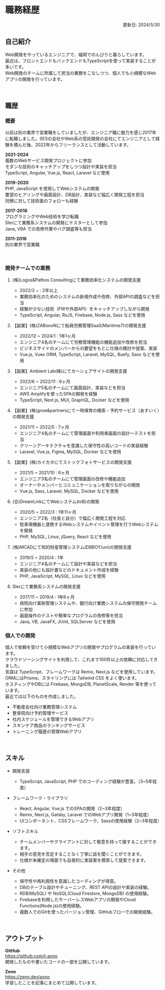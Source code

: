 <!-- 
１２３４５６７８９０１２３４５６７８９０１２３４５６７８９０１２３４５６７８ 
-->

# 職務経歴

<div style="text-align:right;">更新日: 2024/5/30</div>

## 自己紹介

Web開発をやっているエンジニアで、福岡でのんびりと暮らしています。  
最近は、フロントエンドもバックエンドもTypeScriptを使って実装することが多いです。  
Web開発のチームに所属して担当の業務をこなしつつ、個人でも小規模なWebアプリの開発を行っています。  
 
<br/>

## 職歴

### 概要

以前は別の業界で営業職をしていましたが、エンジニア職に魅力を感じ2017年に転職しました。SESの会社やWeb系の受託開発の会社にてエンジニアとして経験を積んだ後、2022年からフリーランスとして活動しています。

**2021-2024**  
複数のWebサービス開発プロジェクトに参加  
モダンな技術のキャッチアップをしつつ設計や実装を担当  
TypeScript, Angular, Vue.js, React, Laravel など使用

**2019-2020**  
PHP, JavaScript を使用してWebシステムの開発  
要望のヒアリングや画面設計、DB設計、実装など幅広く開発工程を担当  
同僚に対して技術面のフォローも経験

**2017-2018**  
プログラミングやWeb技術を学び転職  
SIerにて業務系システムの開発にテスターとして参加  
Java, VBA での改修作業やバグ調査等も担当

**2011-2016**   
別の業界で営業職

<br/>

### 開発チームでの業務

1. (株)Logos&Pathos Consultingにて業務効率化システムの開発支援 
    - 2022/3 ~ : 2年以上
    - 業務効率化のためのシステムの新規作成や改修、外部APIの調査などを担当
    - 経験が少ない技術（FWや外部API）をキャッチアップしながら開発
    - TypeScript, Angular, RxJS, Firebase, Node.js, Sass などを使用

2. 【副業】(株)ZABoooNにて船員労務管理SaaS(Maritime7)の開発支援
    - 2022/12 ~ 2024/1 : 1年1ヶ月
    - エンジニア4名のチームにて労務管理機能の機能追加や改修を担当
    - ビジネスサイドのメンバーからの要望をもとに仕様の検討や提案、実装
    - Vue.js, Vuex ORM, TypeScript, Laravel, MySQL, Buefy, Sass などを使用

3. 【副業】Ambient Lab(株)にてカーシェアサイトの開発支援
    - 2022/6 ~ 2022/11 : 6ヶ月
    - エンジニア5名のチームにて画面設計、実装などを担当
    - AWS Amplifyを使ったSPAの開発を経験
    - TypeScript, Next.js, MUI, GraphQL, Docker などを使用

4. 【副業】(株)grow&partnersにて一時保育の検索・予約サービス（あすいく）の開発支援
    - 2021/11 ~ 2022/5 : 7ヶ月
    - エンジニア4名のチームにて管理画面や利用者画面の設計〜テストを担当
    - クリーンアーキテクチャを意識した保守性の高いコードの実装経験
    - Laravel, Vue.js, Figma, MySQL, Docker などを使用

5. 【副業】(株)カイカタにてストックフォトサービスの開発支援
    - 2021/5 ~ 2021/10 : 6ヶ月 
    - エンジニア3名のチームにて管理画面の改修や機能追加
    - オーナーやメンバーとコミュニケーションを取りながらの開発
    - Vue.js, Sass, Laravel, MySQL, Docker などを使用

6. (合)DreamLinkにてWebシステム(toB)の開発
    - 2020/5 ~ 2022/3 : 1年11ヶ月
    - エンジニア2名（社長と自分）で幅広く開発工程を対応
    - 駐車場機器と連携するWebシステムやイベント管理を行うWebシステムを開発
    - PHP, MySQL, Linux, jQuery, React などを使用

7. (株)MCADにて知的財産管理システム(DBBOY/uni)の開発支援
    - 2019/5 ~ 2020/4 : 1年 
    - エンジニア4名のチームにて設計や実装などを担当
    - 実装の他にも設計書などのドキュメント作成を経験
    - PHP, JavaScript, MySQL, Linux などを使用

8. SIerにて業務系システムの開発支援
    - 2017/11 ~ 2019/4 : 1年6ヶ月
    - 病院向け薬剤管理システムや、銀行向け業務システムの保守開発チームに参加
    - 画面操作のテストや簡単なプログラムの改修等を担当
    - Java, VB, JavaFX, JUnit, SQLServer などを使用


### 個人での開発

個人で依頼を受けて小規模なWebアプリの開発やプログラムの実装を行っています。  
クラウドソーシングサイトを利用して、これまで100件以上の依頼に対応してきました。  
言語は TypeScript、フレームワークは  Remix, Next.js などを使用しています。  
ORMにはPrisma、スタイリングには Tailwind CSS をよく使います。  
ホスティングやDBには Firebase, MongoDB, PlanetScale, Render 等を使っています。  
最近では以下のものを作成しました。  
- 不動産会社向け業務管理システム
- 整骨院向け予約管理サービス
- 社内スケジュールを管理できるWebアプリ
- スキンケア商品のランキングサービス
- トレーニング履歴の管理Webアプリ

<br/>

## スキル

- 開発言語
    - TypeScript, JavaScript, PHP でのコーディング経験が豊富。（3~5年程度）

- フレームワーク・ライブラリ
    - React, Angular, Vue.js でのSPAの開発（2~3年程度）
    - Remix, Next.js, Gatsby, Laravel でのWebアプリ開発（1~3年程度）
    - UIコンポーネント、CSSフレームワーク、Sassの使用経験（2~3年程度）

- ソフトスキル
    - チームメンバーやクライアントに対して敬意を持って接することができます。
    - 相手の意見を否定することなく丁寧に話を聞くことができます。
    - 仕様が未確定の場面でも自発的に実装案を模索して提案できます。

- その他
    - 保守性や再利用性を意識したコーディングが得意。
    - DBのテーブル設計やチューニング、REST APIの設計や実装の経験。
    - RDB(MySQL) や NoSQL(Cloud Firestore, MongoDB) の使用経験。
    - Firebaseを利用したサーバーレスWebアプリの開発やCloud Functions(Node.js)の使用経験。
    - 複数人でのGitを使ったバージョン管理、GitHubフローでの開発経験。

<br/>

## アウトプット

**GitHub**  
    <a href="https://github.com/t-aono" target="_blank">https://github.com/t-aono</a>  
    開発したものや書いたコードの一部を公開しています。  

**Zenn**  
    <a href="https://zenn.dev/aono" target="_blank">https://zenn.dev/aono</a>  
    学習したことを記事にまとめて公開しています。

